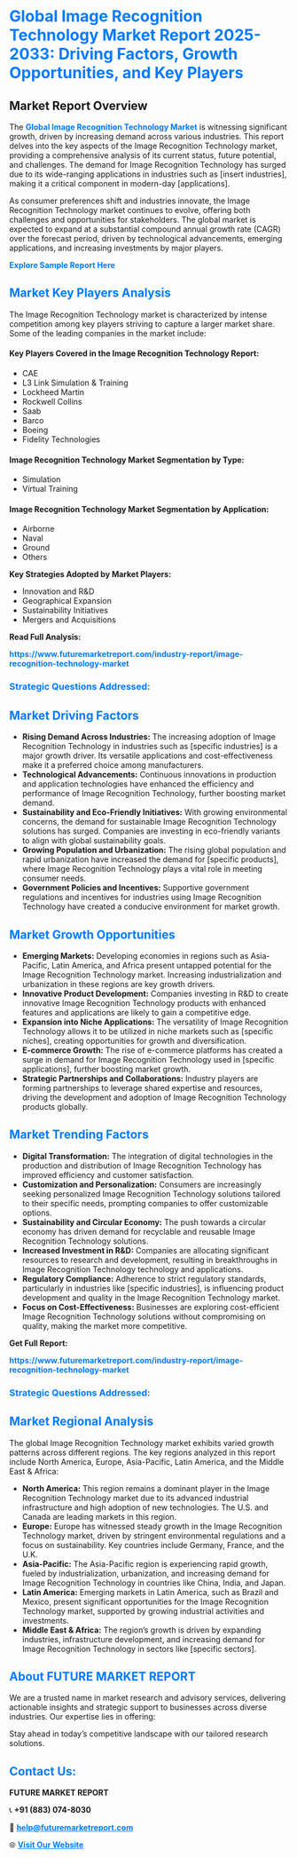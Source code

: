 <h1 style="color: #007BFF;">Global Image Recognition Technology Market Report 2025-2033: Driving Factors, Growth Opportunities, and Key Players</h1>

<section id="overview">
<h2>Market Report Overview</h2>
<p>The <a href="https://www.futuremarketreport.com/industry-report/image-recognition-technology-market" style="color: #007BFF; text-decoration: none;"><strong>Global Image Recognition Technology Market</strong></a> is witnessing significant growth, driven by increasing demand across various industries. This report delves into the key aspects of the Image Recognition Technology market, providing a comprehensive analysis of its current status, future potential, and challenges. The demand for Image Recognition Technology has surged due to its wide-ranging applications in industries such as [insert industries], making it a critical component in modern-day [applications].</p>
<p>As consumer preferences shift and industries innovate, the Image Recognition Technology market continues to evolve, offering both challenges and opportunities for stakeholders. The global market is expected to expand at a substantial compound annual growth rate (CAGR) over the forecast period, driven by technological advancements, emerging applications, and increasing investments by major players.</p>
</section>

<section id="overview">
<p><a href="https://www.futuremarketreport.com/request-sample/reportId=33965" style="color: #007BFF; text-decoration: none;"><strong>Explore Sample Report Here</strong></a></p>
</section>

<section id="key-players">
<h2 style="color: #007BFF;">Market Key Players Analysis</h2>
<p>The Image Recognition Technology market is characterized by intense competition among key players striving to capture a larger market share. Some of the leading companies in the market include:</p>
<h4>Key Players Covered in the Image Recognition Technology Report:</h4>
<ul><li>CAE</li><li>L3 Link Simulation &amp; Training</li><li>Lockheed Martin</li><li>Rockwell Collins</li><li>Saab</li><li>Barco</li><li>Boeing</li><li>Fidelity Technologies</li></ul>
<h4>Image Recognition Technology Market Segmentation by Type:</h4>
<ul><li>Simulation</li><li>Virtual Training</li></ul>

<h4>Image Recognition Technology Market Segmentation by Application:</h4>
<ul><li>Airborne</li><li>Naval</li><li>Ground</li><li>Others</li></ul>
<p><strong>Key Strategies Adopted by Market Players:</strong></p>
<ul>
<li>Innovation and R&D</li>
<li>Geographical Expansion</li>
<li>Sustainability Initiatives</li>
<li>Mergers and Acquisitions</li>
</ul>
</section>

<section>
<p><strong>Read Full Analysis: </strong></p><a href="https://www.futuremarketreport.com/industry-report/image-recognition-technology-market" style="color: #007BFF; text-decoration: none;"><strong>https://www.futuremarketreport.com/industry-report/image-recognition-technology-market</strong></a>
<h3 style="color: #007BFF;">Strategic Questions Addressed:</h3>
</section>

<section id="driving-factors">
<h2 style="color: #007BFF;">Market Driving Factors</h2>
<ul>
<li><strong>Rising Demand Across Industries:</strong> The increasing adoption of Image Recognition Technology in industries such as [specific industries] is a major growth driver. Its versatile applications and cost-effectiveness make it a preferred choice among manufacturers.</li>
<li><strong>Technological Advancements:</strong> Continuous innovations in production and application technologies have enhanced the efficiency and performance of Image Recognition Technology, further boosting market demand.</li>
<li><strong>Sustainability and Eco-Friendly Initiatives:</strong> With growing environmental concerns, the demand for sustainable Image Recognition Technology solutions has surged. Companies are investing in eco-friendly variants to align with global sustainability goals.</li>
<li><strong>Growing Population and Urbanization:</strong> The rising global population and rapid urbanization have increased the demand for [specific products], where Image Recognition Technology plays a vital role in meeting consumer needs.</li>
<li><strong>Government Policies and Incentives:</strong> Supportive government regulations and incentives for industries using Image Recognition Technology have created a conducive environment for market growth.</li>
</ul>
</section>

<section id="growth-opportunities">
<h2 style="color: #007BFF;">Market Growth Opportunities</h2>
<ul>
<li><strong>Emerging Markets:</strong> Developing economies in regions such as Asia-Pacific, Latin America, and Africa present untapped potential for the Image Recognition Technology market. Increasing industrialization and urbanization in these regions are key growth drivers.</li>
<li><strong>Innovative Product Development:</strong> Companies investing in R&D to create innovative Image Recognition Technology products with enhanced features and applications are likely to gain a competitive edge.</li>
<li><strong>Expansion into Niche Applications:</strong> The versatility of Image Recognition Technology allows it to be utilized in niche markets such as [specific niches], creating opportunities for growth and diversification.</li>
<li><strong>E-commerce Growth:</strong> The rise of e-commerce platforms has created a surge in demand for Image Recognition Technology used in [specific applications], further boosting market growth.</li>
<li><strong>Strategic Partnerships and Collaborations:</strong> Industry players are forming partnerships to leverage shared expertise and resources, driving the development and adoption of Image Recognition Technology products globally.</li>
</ul>
</section>

<section id="trending-factors">
<h2 style="color: #007BFF;">Market Trending Factors</h2>
<ul>
<li><strong>Digital Transformation:</strong> The integration of digital technologies in the production and distribution of Image Recognition Technology has improved efficiency and customer satisfaction.</li>
<li><strong>Customization and Personalization:</strong> Consumers are increasingly seeking personalized Image Recognition Technology solutions tailored to their specific needs, prompting companies to offer customizable options.</li>
<li><strong>Sustainability and Circular Economy:</strong> The push towards a circular economy has driven demand for recyclable and reusable Image Recognition Technology solutions.</li>
<li><strong>Increased Investment in R&D:</strong> Companies are allocating significant resources to research and development, resulting in breakthroughs in Image Recognition Technology technology and applications.</li>
<li><strong>Regulatory Compliance:</strong> Adherence to strict regulatory standards, particularly in industries like [specific industries], is influencing product development and quality in the Image Recognition Technology market.</li>
<li><strong>Focus on Cost-Effectiveness:</strong> Businesses are exploring cost-efficient Image Recognition Technology solutions without compromising on quality, making the market more competitive.</li>
</ul>
</section>

<section>
<p><strong>Get Full Report: </strong></p><a href="https://www.futuremarketreport.com/industry-report/image-recognition-technology-market" style="color: #007BFF; text-decoration: none;"><strong>https://www.futuremarketreport.com/industry-report/image-recognition-technology-market</strong></a>
<h3 style="color: #007BFF;">Strategic Questions Addressed:</h3>
</section>


<section id="regional-analysis">
<h2 style="color: #007BFF;">Market Regional Analysis</h2>
<p>The global Image Recognition Technology market exhibits varied growth patterns across different regions. The key regions analyzed in this report include North America, Europe, Asia-Pacific, Latin America, and the Middle East & Africa:</p>
<ul>
<li><strong>North America:</strong> This region remains a dominant player in the Image Recognition Technology market due to its advanced industrial infrastructure and high adoption of new technologies. The U.S. and Canada are leading markets in this region.</li>
<li><strong>Europe:</strong> Europe has witnessed steady growth in the Image Recognition Technology market, driven by stringent environmental regulations and a focus on sustainability. Key countries include Germany, France, and the U.K.</li>
<li><strong>Asia-Pacific:</strong> The Asia-Pacific region is experiencing rapid growth, fueled by industrialization, urbanization, and increasing demand for Image Recognition Technology in countries like China, India, and Japan.</li>
<li><strong>Latin America:</strong> Emerging markets in Latin America, such as Brazil and Mexico, present significant opportunities for the Image Recognition Technology market, supported by growing industrial activities and investments.</li>
<li><strong>Middle East & Africa:</strong> The region’s growth is driven by expanding industries, infrastructure development, and increasing demand for Image Recognition Technology in sectors like [specific sectors].</li>
</ul>
</section>

<footer>
<h2 style="color: #007BFF;">About FUTURE MARKET REPORT</h2>
<p>We are a trusted name in market research and advisory services, delivering actionable insights and strategic support to businesses across diverse industries. Our expertise lies in offering:</p>

<p>Stay ahead in today’s competitive landscape with our tailored research solutions.</p>

<h2 style="color: #007BFF;">Contact Us:</h2>
<p><strong>FUTURE MARKET REPORT</strong></p>
<p>📞 <strong>+91 (883) 074-8030</strong></p>
<p>📧 <strong><a href="mailto:help@futuremarketreport.com" style="color: #007BFF;">help@futuremarketreport.com</a></strong></p>
<p>🌐 <strong><a href="https://www.futuremarketreport.com/" style="color: #007BFF;">Visit Our Website</a></strong></p>
</footer>